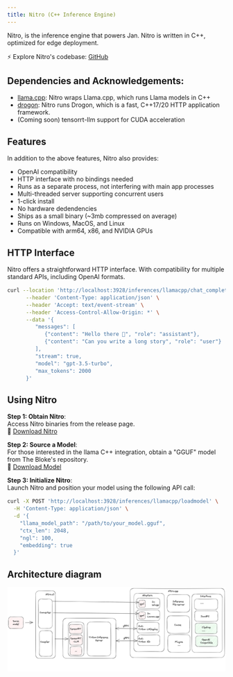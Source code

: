 ```yaml
---
title: Nitro (C++ Inference Engine)
---
```


Nitro, is the inference engine that powers Jan. Nitro is written in C++, optimized for edge deployment.

⚡ Explore Nitro's codebase: [GitHub](https://github.com/janhq/nitro)

## Dependencies and Acknowledgements:

- [llama.cpp](https://github.com/ggerganov/llama.cpp): Nitro wraps Llama.cpp, which runs Llama models in C++
- [drogon](https://github.com/drogonframework/drogon): Nitro runs Drogon, which is a fast, C++17/20 HTTP application framework.
- (Coming soon) tensorrt-llm support for CUDA acceleration

## Features

In addition to the above features, Nitro also provides:

- OpenAI compatibility
- HTTP interface with no bindings needed
- Runs as a separate process, not interfering with main app processes
- Multi-threaded server supporting concurrent users
- 1-click install
- No hardware dedendencies
- Ships as a small binary (~3mb compressed on average)
- Runs on Windows, MacOS, and Linux
- Compatible with arm64, x86, and NVIDIA GPUs

## HTTP Interface

Nitro offers a straightforward HTTP interface. With compatibility for multiple standard APIs, including OpenAI formats.

```bash
curl --location 'http://localhost:3928/inferences/llamacpp/chat_completion' \
      --header 'Content-Type: application/json' \
      --header 'Accept: text/event-stream' \
      --header 'Access-Control-Allow-Origin: *' \
      --data '{
         "messages": [
            {"content": "Hello there 👋", "role": "assistant"},
            {"content": "Can you write a long story", "role": "user"}
         ],
         "stream": true,
         "model": "gpt-3.5-turbo",
         "max_tokens": 2000
      }'
```

## Using Nitro

**Step 1: Obtain Nitro**:  
Access Nitro binaries from the release page.  
🔗 [Download Nitro](https://github.com/janhq/nitro/releases)

**Step 2: Source a Model**:  
For those interested in the llama C++ integration, obtain a "GGUF" model from The Bloke's repository.  
🔗 [Download Model](https://huggingface.co/TheBloke)

**Step 3: Initialize Nitro**:  
Launch Nitro and position your model using the following API call:

```bash
curl -X POST 'http://localhost:3928/inferences/llamacpp/loadmodel' \
  -H 'Content-Type: application/json' \
  -d '{
    "llama_model_path": "/path/to/your_model.gguf",
    "ctx_len": 2048,
    "ngl": 100,
    "embedding": true
  }'
```
## Architecture diagram
![Nitro Architecture](img/architecture.png)
